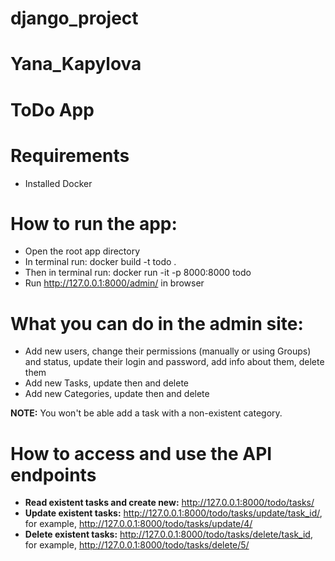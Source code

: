 # django_project
# Yana_Kapylova

# ToDo App

# Requirements
- Installed Docker

# How to run the app:
- Open the root app directory
- In terminal run: docker build -t todo .
- Then in terminal run: docker run -it -p 8000:8000 todo
- Run http://127.0.0.1:8000/admin/ in browser

# What you can do in the admin site:
- Add new users, change their permissions (manually or using Groups) and status, update their login and password, add info about them, delete them
- Add new Tasks, update then and delete
- Add new Categories, update then and delete

**NOTE:** You won't be able add a task with a non-existent category.

# How to access and use the API endpoints
- **Read existent tasks and create new:** http://127.0.0.1:8000/todo/tasks/
- **Update existent tasks:** http://127.0.0.1:8000/todo/tasks/update/task_id/, for example, http://127.0.0.1:8000/todo/tasks/update/4/
- **Delete existent tasks:** http://127.0.0.1:8000/todo/tasks/delete/task_id, for example, http://127.0.0.1:8000/todo/tasks/delete/5/
